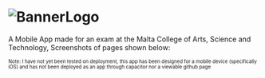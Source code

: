 # ![BannerLogo]()

A Mobile App made for an exam at the Malta College of Arts, Science and Technology,
Screenshots of pages shown below:

<sub><sup>Note: I have not yet been tested on deployment, this app has been designed for a mobile device (specifically iOS) and has not been deployed as an app through capacitor nor a viewable github page</sup></sub>
